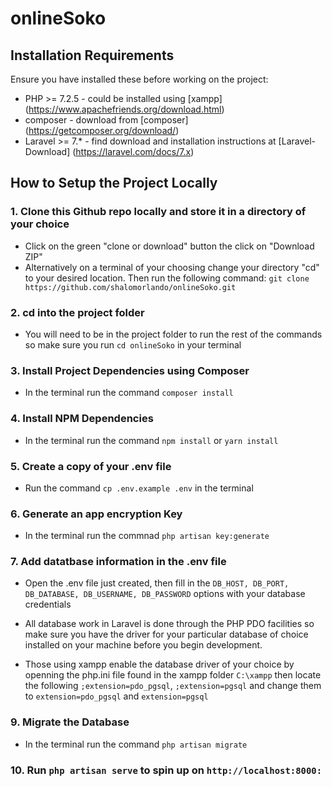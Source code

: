 # onlineSoko

## Installation Requirements

Ensure you have installed these before working on the project:
* PHP >= 7.2.5 - could be installed using [xampp] (https://www.apachefriends.org/download.html)
* composer  - download from [composer] (https://getcomposer.org/download/)
* Laravel >= 7.* - find download and installation instructions at [Laravel-Download] (https://laravel.com/docs/7.x)

## How to Setup the Project Locally

### 1. Clone this Github repo locally and store it in a directory of your choice 
* Click on the green "clone or download" button the click on "Download ZIP"
* Alternatively on a terminal of your choosing change your directory "cd" to your desired location. Then run the following command:
`git clone https://github.com/shalomorlando/onlineSoko.git`

### 2. cd into the project folder
* You will need to be in the project folder to run the rest of the commands so make sure you run `cd onlineSoko` in your terminal

### 3. Install Project Dependencies using Composer
* In the terminal run the command `composer install`

### 4. Install NPM Dependencies
* In the terminal run the command `npm install` or `yarn install`

### 5. Create a copy of your .env file
* Run the command `cp .env.example .env` in the terminal

### 6. Generate an app encryption Key
* In the terminal run the commnad `php artisan key:generate`

### 7. Add datatbase information in the .env file
* Open the .env file just created, then fill in the  `DB_HOST, DB_PORT, DB_DATABASE, DB_USERNAME, DB_PASSWORD` options with your database credentials

* All database work in Laravel is done through the PHP PDO facilities so make sure you have the driver for your particular database of choice installed on your machine before you begin development.

* Those using xampp enable the database driver of your choice by openning the php.ini file found in the xampp folder `C:\xampp` then locate the following `;extension=pdo_pgsql`, `;extension=pgsql` and change them to `extension=pdo_pgsql` and `extension=pgsql`

### 9. Migrate the Database
* In the terminal run the command `php artisan migrate`

### 10. Run `php artisan serve` to spin up on `http://localhost:8000:`